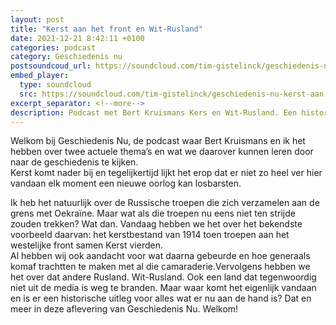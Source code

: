```yaml
---
layout: post
title: "Kerst aan het front en Wit-Rusland"
date: 2021-12-21 8:42:11 +0100
categories: podcast
category: Geschiedenis nu
postsoundcoud_url: https://soundcloud.com/tim-gistelinck/geschiedenis-nu-kerst-aan-het-front-en-wit-rusland
embed_player:
  type: soundcloud
  src: https://soundcloud.com/tim-gistelinck/geschiedenis-nu-kerst-aan-het-front-en-wit-rusland
excerpt_separator: <!--more-->
description: Podcast met Bert Kruismans Kers en Wit-Rusland. Een historisch kader bij recente gebeurtenissen.
---
```

Welkom bij Geschiedenis Nu, de podcast waar Bert Kruismans en ik het hebben over twee actuele thema’s en wat we daarover kunnen leren door naar de geschiedenis te kijken.\
Kerst komt nader bij en tegelijkertijd lijkt het erop dat er niet zo heel ver hier vandaan elk moment een nieuwe oorlog kan losbarsten.<!--more-->

Ik heb het natuurlijk over de Russische troepen die zich verzamelen aan de grens met Oekraïne. Maar wat als die troepen nu eens niet ten strijde zouden trekken? Wat dan. Vandaag hebben we het over het bekendste voorbeeld daarvan: het kerstbestand van 1914 toen troepen aan het westelijke front samen Kerst vierden.\
Al hebben wij ook aandacht voor wat daarna gebeurde en hoe generaals komaf trachtten te maken met al die camaraderie.Vervolgens hebben we het over dat andere Rusland. Wit-Rusland. Ook een land dat tegenwoordig niet uit de media is weg te branden. Maar waar komt het eigenlijk vandaan en is er een historische uitleg voor alles wat er nu aan de hand is? Dat en meer in deze aflevering van Geschiedenis Nu. Welkom!